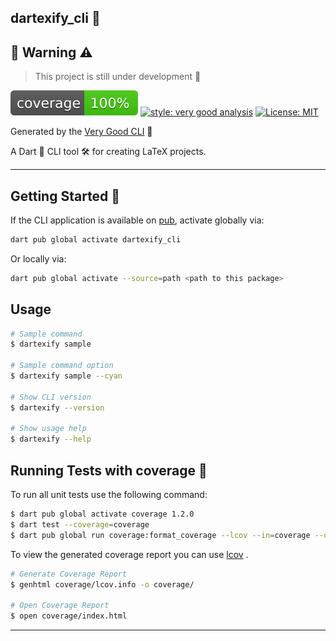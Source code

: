 ## dartexify_cli 🎯

## 🚧 Warning ⚠️
> This project is still under development 🚧

![coverage][coverage_badge]
[![style: very good analysis][very_good_analysis_badge]][very_good_analysis_link]
[![License: MIT][license_badge]][license_link]

Generated by the [Very Good CLI][very_good_cli_link] 🤖

A Dart 🎯 CLI tool 🛠️ for creating LaTeX projects. 

---

## Getting Started 🚀

If the CLI application is available on [pub](https://pub.dev), activate globally via:

```sh
dart pub global activate dartexify_cli
```

Or locally via:

```sh
dart pub global activate --source=path <path to this package>
```

## Usage

```sh
# Sample command
$ dartexify sample

# Sample command option
$ dartexify sample --cyan

# Show CLI version
$ dartexify --version

# Show usage help
$ dartexify --help
```

## Running Tests with coverage 🧪

To run all unit tests use the following command:

```sh
$ dart pub global activate coverage 1.2.0
$ dart test --coverage=coverage
$ dart pub global run coverage:format_coverage --lcov --in=coverage --out=coverage/lcov.info
```

To view the generated coverage report you can use [lcov](https://github.com/linux-test-project/lcov)
.

```sh
# Generate Coverage Report
$ genhtml coverage/lcov.info -o coverage/

# Open Coverage Report
$ open coverage/index.html
```

---

[coverage_badge]: coverage_badge.svg
[license_badge]: https://img.shields.io/badge/license-MIT-blue.svg
[license_link]: https://opensource.org/licenses/MIT
[very_good_analysis_badge]: https://img.shields.io/badge/style-very_good_analysis-B22C89.svg
[very_good_analysis_link]: https://pub.dev/packages/very_good_analysis
[very_good_cli_link]: https://github.com/VeryGoodOpenSource/very_good_cli
